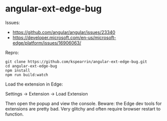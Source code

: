 # angular-ext-edge-bug

Issues:

- https://github.com/angular/angular/issues/23340
- https://developer.microsoft.com/en-us/microsoft-edge/platform/issues/16906063/

Repro:

```
git clone https://github.com/kspearrin/angular-ext-edge-bug.git
cd angular-ext-edge-bug
npm install
npm run build:watch
```

Load the extension in Edge:

Settings -> Extension -> Load Extension

Then open the popup and view the console. Beware: the Edge dev tools for extensions are pretty bad. Very glitchy and often require browser restart to function.
